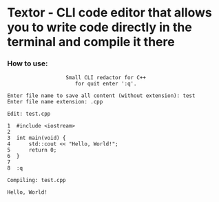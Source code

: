 # Textor - CLI code editor that allows you to write code directly in the terminal and compile it there

### How to use:
```
                   Small CLI redactor for C++
                      for quit enter ':q'.   

Enter file name to save all content (without extension): test
Enter file name extension: .cpp
```


```
Edit: test.cpp

1  #include <iostream>
2  
3  int main(void) {
4      std::cout << "Hello, World!";
5      return 0;
6  }
7  
8  :q
```

```
Compiling: test.cpp

Hello, World!
```